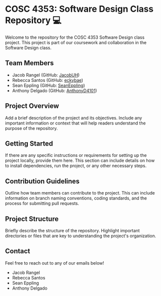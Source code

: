 # COSC 4353: Software Design Class Repository 💻

Welcome to the repository for the COSC 4353 Software Design class project. This project is part of our coursework and collaboration in the Software Design class.

## Team Members

- Jacob Rangel (GitHub: [JacobUH](https://github.com/JacobUH))
- Rebecca Santos (GitHub: [eckybae](https://github.com/eckybae))
- Sean Eppling (GitHub: [SeanEppling](https://github.com/SeanEppling))
- Anthony Delgado (GitHub: [AnthonyD4101](https://github.com/AnthonyD4101))

## Project Overview

Add a brief description of the project and its objectives. Include any important information or context that will help readers understand the purpose of the repository.

## Getting Started

If there are any specific instructions or requirements for setting up the project locally, provide them here. This section can include details on how to install dependencies, run the project, or any other necessary steps.

## Contribution Guidelines

Outline how team members can contribute to the project. This can include information on branch naming conventions, coding standards, and the process for submitting pull requests.

## Project Structure

Briefly describe the structure of the repository. Highlight important directories or files that are key to understanding the project's organization.

## Contact

Feel free to reach out to any of our emails below!

- Jacob Rangel [](https://jacobrangel0628@gmail.com)
- Rebecca Santos [](https://rebeccamsantos7@gmail.com)
- Sean Eppling [](https://epplingsean@gmail.com)
- Anthony Delgado [](https://anthonyd4101@gmail.com)
